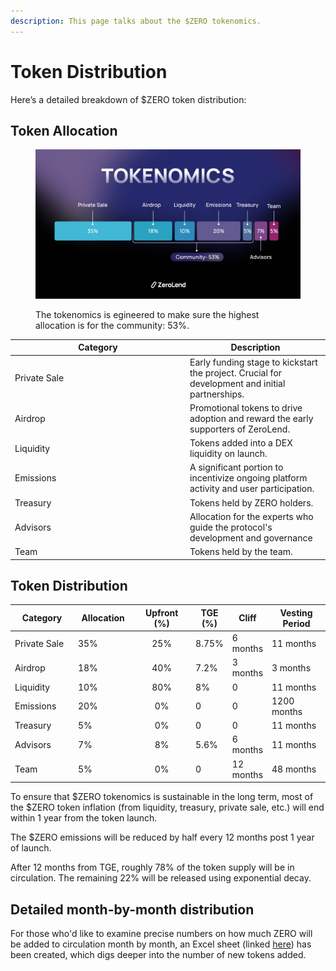 ```yaml
---
description: This page talks about the $ZERO tokenomics.
---
```


# Token Distribution

Here’s a detailed breakdown of $ZERO token distribution:&#x20;

## Token Allocation

<figure><img src="../../.gitbook/assets/telegram-cloud-document-5-6170162524378369677 (1).jpg" alt=""><figcaption><p>The tokenomics is egineered to make sure the highest allocation is for the community: 53%. </p></figcaption></figure>

<table data-full-width="true"><thead><tr><th width="266">Category</th><th>Description</th></tr></thead><tbody><tr><td>Private Sale</td><td>Early funding stage to kickstart the project. Crucial for development and initial partnerships.</td></tr><tr><td>Airdrop</td><td>Promotional tokens to drive adoption and reward the early supporters of ZeroLend. </td></tr><tr><td>Liquidity</td><td>Tokens added into a DEX liquidity on launch.</td></tr><tr><td>Emissions</td><td>A significant portion to incentivize ongoing platform activity and user participation.</td></tr><tr><td>Treasury</td><td>Tokens held by ZERO holders.</td></tr><tr><td>Advisors</td><td>Allocation for the experts who guide the protocol's development and governance</td></tr><tr><td>Team</td><td>Tokens held by the team.</td></tr></tbody></table>

## &#x20;Token Distribution&#x20;



<table><thead><tr><th width="145">Category</th><th width="111"> Allocation</th><th width="157" align="center">Upfront (%)</th><th>TGE (%)</th><th>Cliff</th><th width="154">Vesting Period</th></tr></thead><tbody><tr><td>Private Sale</td><td>35%</td><td align="center">25%</td><td>8.75%</td><td>6 months</td><td>11 months</td></tr><tr><td>Airdrop</td><td>18%</td><td align="center">40%</td><td>7.2%</td><td>3 months</td><td>3 months</td></tr><tr><td>Liquidity</td><td>10%</td><td align="center">80%</td><td>8%</td><td>0</td><td>11 months</td></tr><tr><td>Emissions</td><td>20%</td><td align="center">0%</td><td>0</td><td>0</td><td>1200 months</td></tr><tr><td>Treasury</td><td>5%</td><td align="center">0%</td><td>0</td><td>0</td><td>11 months</td></tr><tr><td>Advisors</td><td>7%</td><td align="center">8%</td><td>5.6%</td><td>6 months</td><td>11 months</td></tr><tr><td>Team</td><td>5%</td><td align="center">0%</td><td>0</td><td>12 months</td><td>48 months</td></tr></tbody></table>

To ensure that $ZERO tokenomics is sustainable in the long term, most of the $ZERO token inflation (from liquidity, treasury, private sale, etc.) will end within 1 year from the token launch.&#x20;

The $ZERO emissions will be reduced by half every 12 months post 1 year of launch.&#x20;

After 12 months from TGE, roughly 78% of the token supply will be in circulation. The remaining 22% will be released using exponential decay.&#x20;

## Detailed month-by-month distribution

For those who'd like to examine precise numbers on how much ZERO will be added to circulation month by month, an Excel sheet (linked [here](https://docs.google.com/spreadsheets/d/1M-f0nKKN1\_BwnSpnFm9FJ4XnscF9t968q8qwoRTUT6E/edit#gid=736372284)) has been created, which digs deeper into the number of new tokens added.

